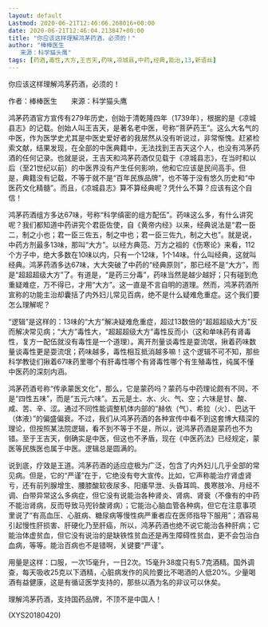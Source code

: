 ```yaml
---
layout: default
Lastmod: 2020-06-21T12:46:06.268016+00:00
date: 2020-06-21T12:46:04.213847+00:00
title: "你应该这样理解鸿茅药酒，必须的！"
author: "棒棒医生
　　来源：科学猫头鹰"
tags: [药酒,毒性,大方,王吉天,药味,凉城县,中药,经典,能治,13,新语丝]
---
```


你应该这样理解鸿茅药酒，必须的！

作者：棒棒医生　　来源：科学猫头鹰

鸿茅药酒官方宣传有279年历史，创始于清乾隆四年（1739年），根据的是《凉城县志》的记载。创始人叫王吉天，是著名老中医，号称“菩萨药王”。这么大名气的中医，作为医学史尤其是中医史爱好者的我居然从没有听说过，非常惭愧。赶紧检索文献，结果发现，在全部的中医典籍中，无法找到王吉天这个人，也没有鸿茅药酒的任何记录。也就是说，王吉天和鸿茅药酒仅见载于《凉城县志》，在当时和以后（至21世纪以前）的中医界没有产生任何影响，他和它应该是民间高手。但是，典籍没有记载，不等于就不是“百年民族品牌”，也不等于没有悠久历史和“中医药文化精髓”。而且，《凉城县志》算不算经典呢？凭什么不算？应该有这个自信！

鸿茅药酒组方多达67味，号称“科学缜密的组方配伍”。药味这么多，有什么讲究呢？我们都知道中药讲究个君臣佐使，自《黄帝内经》以来，经典说法是“君一臣二，制之小也；君一臣三佐五，制之中也；君一臣三佐九，制之大也”。就是说，中药方剂最多13味，那叫“大方”。以经方典范、万方之祖的《伤寒论》来看，112个方子中，绝大多数在10味以内，只有一个12味，1个14味。什么叫经典，这就叫经典。鸿茅药酒多达67味，大大突破了中药的“经典原则”，那已经不是“大方”，而是“超超超级大方”了。有道是，“是药三分毒”，药味当然是越少越好；只有碰到危重疑难症，万不得已，才用“大方”。这一直是不言自明的道理。然而，鸿茅药酒所宣称的功能主治却囊括了内外妇儿常见百病，绝不是什么疑难危重症。这个我们要怎么理解呢？

“逻辑”是这样的：13味的“大方”解决疑难危重症，超过13数倍的“超超超级大方”反而解决常见病；“大方”毒性大，“超超超级大方”毒性反而小（这和单味药有肾毒性，复方一配伍就没有毒性是一个道理）。离开剂量谈毒性是耍流氓，揪着药味数量谈毒性更是耍流氓；药味越多，毒性相互抵消越多嘛！这个逻辑不可不知，那些科学教徒们揪着67味药里哪个有肝毒性哪个有肾毒性哪个有生殖毒性，纯属不懂中医药的深刻内涵。

鸿茅药酒号称“传承蒙医文化”，那么，它是蒙药吗？蒙药与中药理论颇有不同，不是“四性五味”，而是“五元六味”。五元是土、水、火、气、空；六味是甘、酸、咸、苦、辛、涩。通过不同性能调整机体内部的“赫依（气）、希拉（火）、巴达干（体液）”的偏盛偏衰。不过，我们从鸿茅药酒的各种宣传中看不到这套博大精深的理论，但按照某法院逻辑，看不到不等于不是，所以，说鸿茅药酒是蒙药也不为错。至于王吉天，倒确实是中医，但这也不矛盾，现在《中医药法》已经规定，蒙医等民族医也属于中医。逻辑总是圆满的。

说到底，疗效是王道。鸿茅药酒的适应症极为广泛，包含了内外妇儿几乎全部的常见病。但是，它的“严谨”在于，它绝没有夸大宣传。比如，它声称能治疗肾虚肾亏，还有前列腺增生、腰膝酸软夜尿多、阳痿早泄、头昏耳鸣、畏寒肢冷、月经不调、白带异常这么多病症，但它没有说能治各种肾炎、肾病、肾衰（不像有的中药不能治肾病，反而导致马兜铃酸肾病）；它能治心脑血管各种病，但它在注意事项里说了“有高血压、心脏病、糖尿病等慢性病严重者应在医师指导下服用”；酒容易引起慢性肝损害、肝硬化乃至肝癌，所以，鸿茅药酒也绝不说它能治各种肝病；它能治体虚贫血，但它没有说治的是缺铁性贫血还是再生障碍性贫血，更不会包治白血病，等等。能治百病也不是错啊，关键要“严谨”。

用量是这样：口服，一次15毫升，一日2次。15毫升38度只有5.7克酒精。国外调查，每天吸收25克以下酒精，心脏病发作的风险要比不喝酒的人低20%。少量喝酒有益健康，这是有循证医学支持的，那些以酒为名的非议可以休矣。

理解鸿茅药酒，支持国药品牌，不顶不是中国人！

(XYS20180420)

